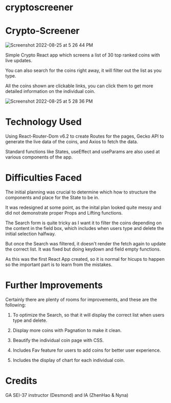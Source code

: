 # cryptoscreener

# Crypto-Screener

![Screenshot 2022-08-25 at 5 26 44 PM](https://user-images.githubusercontent.com/85674752/186629624-598fe323-d445-4b6c-975b-66a2950aa91a.png)

Simple Crypto React app which screens a list of 30 top ranked coins with live updates.

You can also search for the coins right away, it will filter out the list as you type.

All the coins shown are clickable links, you can click them to get more detailed information on the individual coin.

![Screenshot 2022-08-25 at 5 28 36 PM](https://user-images.githubusercontent.com/85674752/186629672-03218e02-b298-48bf-b313-e3560c428cac.png)


# Technology Used
Using React-Router-Dom v6.2 to create Routes for the pages, Gecko API to generate the live data of the coins, and Axios to fetch the data.

Standard functions like States, useEffect and useParams are also used at various components of the app. 


# Difficulties Faced
The initial planning was crucial to determine which how to structure the components and place for the State to be in. 

It was redesigned at some point, as the inital plan looked quite messy and did not demonstrate proper Props and Lifting functions. 

The Search form is quite tricky as I want it to filter the coins depending on the content in the field box, which includes when users type and delete
the initial selection halfway. 

But once the Search was filtered, it doesn't render the fetch again to update the correct list. It was fixed but doing keydown and field empty functions.

As this was the first React App created, so it is normal for hicups to happen so the important part is to learn from the mistakes.




# Further Improvements

Certainly there are plenty of rooms for improvements, and these are the following:

1. To optimize the Search, so that it will display the correct list when users type and delete.

2. Display more coins with Pagnation to make it clean.

3. Beautify the individual coin page with CSS.

4. Includes Fav feature for users to add coins for better user experience. 

5. Includes the display of chart for each individual coin.



# Credits
GA SEI-37 instructor (Desmond) and IA (ZhenHao & Nyna)
